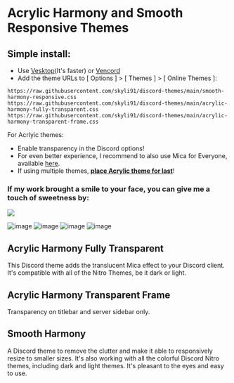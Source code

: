 # Acrylic Harmony and Smooth Responsive Themes 

## Simple install:

- Use [Vesktop](https://github.com/Vencord/Vesktop/releases)(It's faster) or [Vencord](https://vencord.dev/download/)
- Add the theme URLs to [ Options ] > [ Themes ] > [ Online Themes ]:

```
https://raw.githubusercontent.com/skyli91/discord-themes/main/smooth-harmony-responsive.css
https://raw.githubusercontent.com/skyli91/discord-themes/main/acrylic-harmony-fully-transparent.css
https://raw.githubusercontent.com/skyli91/discord-themes/main/acrylic-harmony-transparent-frame.css
```
For Acrlyic themes:
 - Enable transparency in the Discord options! 
 - For even better experience, I recommend to also use Mica for Everyone, available [here](https://github.com/MicaForEveryone/MicaForEveryone/releases).
 - If using multiple themes, <u>**place Acrylic theme for last**</u>!

### If my work brought a smile to your face, you can give me a touch of sweetness by:

<a href="https://www.buymeacoffee.com/skyli">
  <img src="https://img.buymeacoffee.com/button-api/?text=Treating me to an Ice Cream&emoji=🍧&slug=skyli&button_colour=FFC0CB&font_colour=ffffff&font_family=Poppins&outline_colour=000000&coffee_colour=FFDD00" />
</a>


![image](https://github.com/skyli91/discord-themes/assets/7442913/5ee12b75-17a3-4185-8939-c2aa799280d6)
![image](https://github.com/skyli91/discord-themes/assets/7442913/cb7faaea-5cdd-4671-854b-cecdd743b160)
![image](https://github.com/skyli91/discord-themes/assets/7442913/7c671e4f-76c1-44cb-b645-f521a15792be)
![image](https://github.com/skyli91/discord-themes/assets/7442913/995cdf99-67fc-42c6-8a04-c85e9a2e69fb)

## Acrylic Harmony Fully Transparent

This Discord theme adds the translucent Mica effect to your Discord client. It's compatible with all of the Nitro Themes, be it dark or light.  

## Acrylic Harmony Transparent Frame

Transparency on titlebar and server sidebar only.

## Smooth Harmony

A Discord theme to remove the clutter and make it able to responsively resize to smaller sizes. It's also working with all the colorful Discord Nitro themes, including dark and light themes. It's pleasant to the eyes and easy to use.





